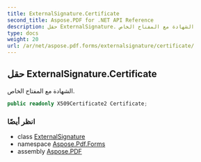 ```yaml
---
title: ExternalSignature.Certificate
second_title: Aspose.PDF for .NET API Reference
description: حقل ExternalSignature. الشهادة مع المفتاح الخاص
type: docs
weight: 20
url: /ar/net/aspose.pdf.forms/externalsignature/certificate/
---
```

## حقل ExternalSignature.Certificate

الشهادة مع المفتاح الخاص.

```csharp
public readonly X509Certificate2 Certificate;
```

### انظر أيضًا

* class [ExternalSignature](../)
* namespace [Aspose.Pdf.Forms](../../../aspose.pdf.forms/)
* assembly [Aspose.PDF](../../../)